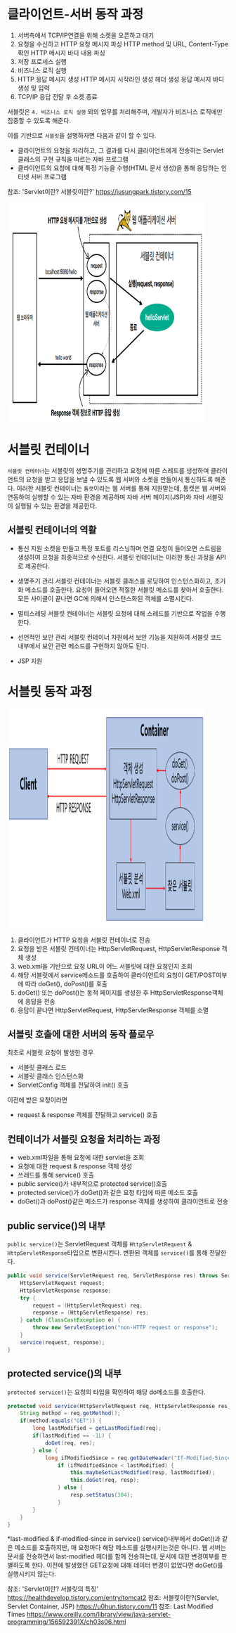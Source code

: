 # 클라이언트-서버 동작 과정

1. 서버측에서 TCP/IP연결을 위해 소켓을 오픈하고 대기
2. 요청을 수신하고 HTTP 요청 메시지 파싱
    HTTP method 및 URL, Content-Type 확인
    HTTP 메시지 바디 내용 파싱
3. 저장 프로세스 실행
4. 비즈니스 로직 실행
5. HTTP 응답 메시지 생성
    HTTP 메시지 시작라인 생성
    헤더 생성
    응답 메시지 바디 생성 및 입력
6. TCP/IP 응답 전달 후 소켓 종료

서블릿은 `4. 비즈니스 로직 실행` 외의 업무를 처리해주며, 개발자가 비즈니스 로직에만 집중할 수 있도록 해준다.

이를 기반으로 `서블릿`을 설명하자면 다음과 같이 할 수 있다.
- 클라이언트의 요청을 처리하고, 그 결과를 다시 클라이언트에게 전송하는 Servlet클래스의 구현 규칙을 따르는 자바 프로그램
- 클라이언트의 요청에 대해 특정 기능을 수행(HTML 문서 생성)을 통해 응답하는 인터넷 서버 프로그램

참조: 'Servlet이란? 서블릿이란?' https://jusungpark.tistory.com/15

<img src="/assets/images/servlet/servlet_process_overview.png" width="450" height="500">


# 서블릿 컨테이너
`서블릿 컨테이너`는 서블릿의 생명주기를 관리하고 요청에 따른 스레드를 생성하며 클라이언트의 요청을 받고 응답을 보낼 수 있도록 웹 서버와 소켓을 만들어서 통신하도록 해준다.
이러한 서블릿 컨테이너는 `톰캣`이라는 웹 서버를 통해 지원받는데, 톰캣은 웹 서버와 연동하여 실행할 수 있는 자바 환경을 제공하며 자바 서버 페이지(JSP)와 자바 서블릿이 실행될 수 있는 환경을 제공한다.

## 서블릿 컨테이너의 역활
- 통신 지원
    소켓을 만들고 특정 포트를 리스닝하며 연결 요청이 들어오면 스트림을 생성하여 요청을 최종적으로 수신한다. 서블릿 컨테이너는 이러한 통신 과정을 API로 제공한다.

- 생명주기 관리
    서블릿 컨테이너는 서블릿 클래스를 로딩하여 인스턴스화하고, 초기화 메소드를 호출한다. 요청이 들어오면 적절한 서블릿 메소드를 찾아서 호출한다. 모든 사이클이 끝나면 GC에 의해서 인스턴스화된 객체를 소멸시킨다.

- 멀티스레딩
    서블릿 컨테이너는 서블릿 요청에 대해 스레드를 기반으로 작업을 수행한다.

- 선언적인 보안 관리
    서블릿 컨테이너 차원에서 보안 기능을 지원하여 서블릿 코드 내부에서 보안 관련 메소드를 구현하지 않아도 된다.

- JSP 지원


# 서블릿 동작 과정

<img src="/assets/images/servlet/servlet_process.png" width="450" height="500">

1. 클라이언트가 HTTP 요청을 서블릿 컨테이너로 전송
2. 요청을 받은 서블릿 컨테이너는 HttpServletRequest, HttpServletResponse 객체 생성
3. web.xml을 기반으로 요청 URL이 어느 서블릿에 대한 요청인지 조회
4. 해당 서블릿에서 service메소드를 호출하여 클라이언트의 요청이 GET/POST여부에 따라 doGet(), doPost()를 호출
5. doGet() 또는 doPost()는 동적 페이지를 생성한 후 HttpServletResponse객체에 응답을 전송
6. 응답이 끝나면 HttpServletRequest, HttpServletResponse 객체를 소멸


## 서블릿 호출에 대한 서버의 동작 플로우

최초로 서블릿 요청이 발생한 경우
- 서블릿 클래스 로드
- 서블릿 클래스 인스턴스화
- ServletConfig 객체를 전달하여 init() 호출

이전에 받은 요청이라면
- request & response 객체를 전달하고 service() 호출


## 컨테이너가 서블릿 요청을 처리하는 과정
- web.xml파일을 통해 요청에 대한 servlet을 조회
- 요청에 대한 request & response 객체 생성
- 쓰레드를 통해 service() 호출
- public service()가 내부적으로 protected service()호출
- protected service()가 doGet()과 같은 요청 타입에 따른 메소드 호출
- doGet()과 doPost()같은 메소드가 response 객체를 생성하여 클라이언트로 전송



## public service()의 내부
`public service()`는 ServletRequest 객체를 `HttpServletRequest` & `HttpServletResponse`타입으로 변환시킨다. 변환된 객체를 `service()`를 통해 전달한다.

```JAVA
public void service(ServletRequest req, ServletResponse res) throws ServletException, IOException {
    HttpServletRequest request;
    HttpServletResponse response;
    try {
        request = (HttpServletRequest) req;
        response = (HttpServletResponse) res;
    } catch (ClassCastException e) {
        throw new ServletException("non-HTTP request or response");
    }
    service(request, response);
}
```

## protected service()의 내부
`protected service()`는 요청의 타입을 확인하여 해당 do메소드를 호출한다.
```JAVA
protected void service(HttpServletRequest req, HttpServletResponse res) throws ServletException, IOException {
    String method = req.getMethod();
    if(method.equals("GET")) {
        long lastModified = getLastModified(req);
        if(lastModified == -1L) {
            doGet(req, res);
        } else {
            long ifModifiedSince = req.getDateHeader("If-Modified-Since");
                if (ifModifiedSince < lastModified) {
                    this.maybeSetLastModified(resp, lastModified);
                    this.doGet(req, resp);
                } else {
                    resp.setStatus(304);
                }
        }
    }
}
```

*last-modified & if-modified-since in service()
service()내부에서 doGet()과 같은 메소드를 호출하지만, 매 요청마다 해당 메소드를 실행시키는것은 아니다. 
웹 서버는 문서를 전송하면서 last-modified 헤더를 함께 전송하는데, 문서에 대한 변경여부를 판별하도록 한다. 이전에 발생했던 GET요청에 대해 데이터 변경이 없었다면 doGet()를 실행시키지 않는다.


참조: 'Servlet이란? 서블릿의 특징' https://healthdevelop.tistory.com/entry/tomcat2
참조: 서블릿이란?(Servlet, Servlet Container, JSP) https://u0hun.tistory.com/11
참조: Last Modified Times https://www.oreilly.com/library/view/java-servlet-programming/156592391X/ch03s06.html